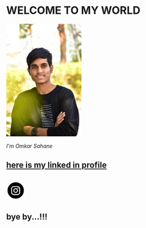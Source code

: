 # WELCOME TO MY WORLD

  <img width="200" alt="portfolio_view" src="DSC_0021-01.jpeg">
  
  _I'm Omkar Sahane_

 
[here is my linked in profile](https://www.linkedin.com/in/omkar-sahane-7452691b2 "CLICK")
---
[<img width="50" hight="50" src="https://github.com/omkar-s2/OmkarSahane-/blob/main/download.png">](https://instagram.com/omkar_sahane_?igshid=z91jvrcb9vwy)
---
bye by...!!!
---
